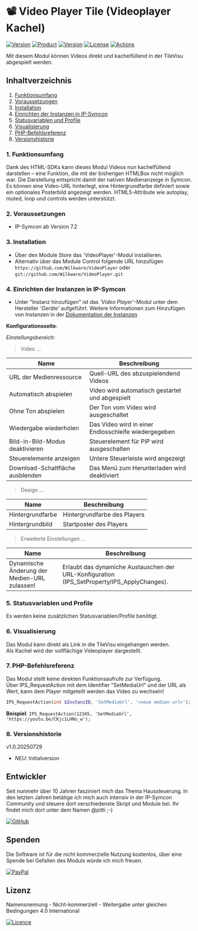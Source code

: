 # 📽️ Video Player Tile (Videoplayer Kachel)

[![Version](https://img.shields.io/badge/Symcon-PHP--Modul-red.svg?style=flat-square)](https://www.symcon.de/service/dokumentation/entwicklerbereich/sdk-tools/sdk-php/)
[![Product](https://img.shields.io/badge/Symcon%20Version-7.2-blue.svg?style=flat-square)](https://www.symcon.de/produkt/)
[![Version](https://img.shields.io/badge/Modul%20Version-1.0.20250729-orange.svg?style=flat-square)](https://github.com/Wilkware/VideoPlayer)
[![License](https://img.shields.io/badge/License-CC%20BY--NC--SA%204.0-green.svg?style=flat-square)](https://creativecommons.org/licenses/by-nc-sa/4.0/)
[![Actions](https://img.shields.io/github/actions/workflow/status/wilkware/VideoPlayer/ci.yml?branch=main&label=CI&style=flat-square)](https://github.com/Wilkware/VideoPlayer/actions)

Mit diesem Modul können Videos direkt und kachelfüllend in der TileVisu abgespielt werden.

## Inhaltverzeichnis

1. [Funktionsumfang](#user-content-1-funktionsumfang)
2. [Voraussetzungen](#user-content-2-voraussetzungen)
3. [Installation](#user-content-3-installation)
4. [Einrichten der Instanzen in IP-Symcon](#user-content-4-einrichten-der-instanzen-in-ip-symcon)
5. [Statusvariablen und Profile](#user-content-5-statusvariablen-und-profile)
6. [Visualisierung](#user-content-6-visualisierung)
7. [PHP-Befehlsreferenz](#user-content-7-php-befehlsreferenz)
8. [Versionshistorie](#user-content-8-versionshistorie)

### 1. Funktionsumfang

Dank des HTML-SDKs kann dieses Modul Videos nun kachelfüllend darstellen – eine Funktion, die mit der bisherigen HTMLBox nicht möglich war. Die Darstellung entspricht damit der nativen Medienanzeige in Symcon. Es können eine Video-URL hinterlegt, eine Hintergrundfarbe definiert sowie ein optionales Posterbild angezeigt werden. HTML5-Attribute wie autoplay, muted, loop und controls werden unterstützt.

### 2. Voraussetzungen

* IP-Symcon ab Version 7.2

### 3. Installation

* Über den Module Store das 'VideoPlayer'-Modul installieren.
* Alternativ über das Module Control folgende URL hinzufügen  
`https://github.com/Wilkware/VideoPlayer` oder `git://github.com/Wilkware/VideoPlayer.git`

### 4. Einrichten der Instanzen in IP-Symcon

* Unter "Instanz hinzufügen" ist das _'Video Player'_-Modul unter dem Hersteller _'Geräte'_ aufgeführt.
Weitere Informationen zum Hinzufügen von Instanzen in der [Dokumentation der Instanzen](https://www.symcon.de/service/dokumentation/konzepte/instanzen/#Instanz_hinzufügen)

__Konfigurationsseite__:

_Einstellungsbereich:_

> Video ...

Name                              | Beschreibung
--------------------------------- | -------------------------------------------
URL der Medienressource           | Quell-URL des abzuspielendend Videos
Automatisch abspielen             | Video wird automatisch gestartet und abgespielt
Ohne Ton abspielen                | Der Ton vom Video wird ausgeschaltet
Wiedergabe wiederholen            | Das Video wird in einer Endlosschleife wiedergegeben
Bild-in-Bild-Modus deaktivieren   | Steuerelement für PiP wird ausgeschalten
Steuerelemente anzeigen           | Untere Steuerleiste wird angezeigt
Download-Schaltfläche ausblenden  | Das Menü zum Herunterladen wird deaktiviert

> Design ...

Name                              | Beschreibung
--------------------------------- | -------------------------------------------
Hintergrundfarbe                  | Hintergrundfarbe des Players
Hintergrundbild                   | Startposter des Players

> Erweiterte Einstellungen  ...

Name                              | Beschreibung
--------------------------------- | -------------------------------------------
Dynamische Änderung der Medien-URL zulassen! | Erlaubt das dynamiche Austauschen der URL-Konfiguration (IPS_SetProperty/IPS_ApplyChanges).

### 5. Statusvariablen und Profile

Es werden keine zusätzlichen Statusvariablen/Profile benötigt.

### 6. Visualisierung

Das Modul kann direkt als Link in die TileVisu eingehangen werden.  
Als Kachel wird der vollflächige Videoplayer dargestellt.

### 7. PHP-Befehlsreferenz

Das Modul stellt keine direkten Funktionsaufrufe zur Verfügung.  
Über IPS_RequestAction mit dem Identifier "SetMediaUrl" und der URL als Wert, kann dem Player mitgeteilt werden das Video zu wechseln!

```php
IPS_RequestAction(int $InstanzID, 'SetMediaUrl', '<neue medien url>');
```

__Beispiel__: `IPS_RequestAction(12345, 'SetMediaUrl', 'https://youtu.be/CKjc1LHNo_w');`


### 8. Versionshistorie

v1.0.20250729

* _NEU_: Initialversion

## Entwickler

Seit nunmehr über 10 Jahren fasziniert mich das Thema Haussteuerung. In den letzten Jahren betätige ich mich auch intensiv in der IP-Symcon Community und steuere dort verschiedenste Skript und Module bei. Ihr findet mich dort unter dem Namen @pitti ;-)

[![GitHub](https://img.shields.io/badge/GitHub-@wilkware-181717.svg?style=for-the-badge&logo=github)](https://wilkware.github.io/)

## Spenden

Die Software ist für die nicht kommerzielle Nutzung kostenlos, über eine Spende bei Gefallen des Moduls würde ich mich freuen.

[![PayPal](https://img.shields.io/badge/PayPal-spenden-00457C.svg?style=for-the-badge&logo=paypal)](https://www.paypal.com/cgi-bin/webscr?cmd=_s-xclick&hosted_button_id=8816166)

## Lizenz

Namensnennung - Nicht-kommerziell - Weitergabe unter gleichen Bedingungen 4.0 International

[![Licence](https://img.shields.io/badge/License-CC_BY--NC--SA_4.0-EF9421.svg?style=for-the-badge&logo=creativecommons)](https://creativecommons.org/licenses/by-nc-sa/4.0/)
